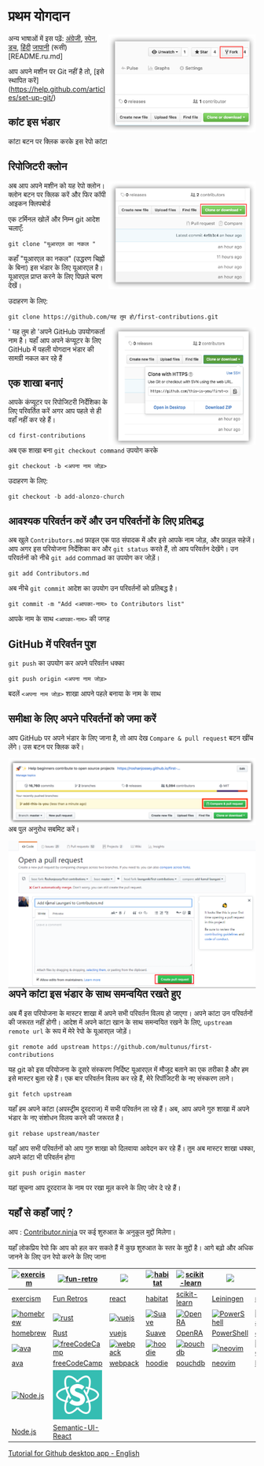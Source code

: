 # प्रथम योगदान

<img align="right" width="300" src="assets/fork.png" alt="fork this repository" />

अन्य भाषाओं में इस पढ़ें: [अंग्रेजी](README.md), [स्पेन](README.es.md), [डच](README.nl.md), [हिंदी](README.hi.md) [जापानी](README.ja.md) (रूसी)[README.ru.md]

आप अपने मशीन पर Git नहीं है तो, [इसे स्थापित करें] (https://help.github.com/articles/set-up-git/)

## कांट इस भंडार

कांटा बटन पर क्लिक करके इस रेपो कांटा

## रिपोजिटरी क्लोन

<img align="right" width="300" src="assets/clone.png" alt="clone this repository" />

अब आप अपने मशीन को यह रेपो क्लोन। क्लोन बटन पर क्लिक करें और फिर कॉपी आइकन क्लिपबोर्ड

एक टर्मिनल खोलें और निम्न git आदेश चलाएँ:

```
git clone "यूआरएल का नकल "
```

कहाँ "यूआरएल का नकल" (उद्धरण चिह्नों के बिना) इस भंडार के लिए यूआरएल  है। यूआरएल प्राप्त करने के लिए पिछले चरण देखें।

उदाहरण के लिए:

```
git clone https://github.com/यह तुम हो/first-contributions.git
```

<img align="right" width="300" src="assets/copy-to-clipboard.png" alt="copy URL to clipboard" />

' यह तुम हो 'अपने GitHub उपयोगकर्ता नाम है। यहाँ आप अपने कंप्यूटर के लिए GitHub में पहली योगदान भंडार की सामग्री नकल कर रहे हैं

## एक शाखा बनाएं

आपके कंप्यूटर पर रिपोजिटरी निर्देशिका के लिए परिवर्तित करें अगर आप पहले से ही वहाँ नहीं कर रहे हैं।

```
cd first-contributions
```

अब एक शाखा  बना  `git checkout command` उपयोग करके

```
git checkout -b <अपना नाम जोड़>
```

उदाहरण के लिए:

```
git checkout -b add-alonzo-church
```

## आवश्यक परिवर्तन करें और उन परिवर्तनों के लिए प्रतिबद्ध

अब खुले `Contributors.md` फ़ाइल एक पाठ संपादक में और इसे आपके नाम जोड़, और फ़ाइल सहेजें। आप अगर इस परियोजना निर्देशिका कर और `git status` करते हैं, तो आप परिवर्तन देखेंगे। उन परिवर्तनों को नीचे `git add` commad का उपयोग कर जोड़ें।

```
git add Contributors.md
```

अब नीचे `git commit` आदेश का उपयोग उन परिवर्तनों को प्रतिबद्ध है।

```
git commit -m "Add <आपका-नाम> to Contributors list"
```

आपके नाम के साथ `<आपका-नाम>` की जगह

## GitHub में परिवर्तन पुश

`git push` का उपयोग कर अपने परिवर्तन धक्का

```
git push origin <अपना नाम जोड़>
```

बदलें `<अपना नाम जोड़>` शाखा आपने पहले बनाया के नाम के साथ

## समीक्षा के लिए अपने परिवर्तनों को जमा करें

आप GitHub पर अपने भंडार के लिए जाना है, तो आप देख `Compare & pull request` बटन खींच लेंगे। उस बटन पर क्लिक करें।

<img style="float: right;" src="assets/compare-and-pull.png" alt="create a pull request" />

अब पुल अनुरोध सबमिट करें।

<img style="float: right;" src="assets/submit-pull.png" alt="submit pull request" />

## अपने कांटा इस भंडार के साथ समन्वयित रखते हुए

अब मैं इस परियोजना के मास्टर शाखा में अपने सभी परिवर्तन विलय हो जाएगा। अपने कांटा उन परिवर्तनों की जरूरत नहीं होगी। आदेश में अपने कांटा खान के साथ समन्वयित रखने के लिए, `upstream remote url` के रूप में मेरे रेपो के यूआरएल जोड़ें।

```
git remote add upstream https://github.com/multunus/first-contributions
```

यह git को इस परियोजना के दूसरे संस्करण निर्दिष्ट यूआरएल में मौजूद बताने का एक तरीका है और हम इसे मास्टर बुला रहे हैं। एक बार परिवर्तन विलय कर रहे हैं, मेरे रिपॉजिटरी के नए संस्करण लाने।

```
git fetch upstream
```

यहाँ हम अपने कांटा (अपस्ट्रीम दूरदराज) में सभी परिवर्तन ला रहे हैं। अब, आप अपने गुरु शाखा में अपने भंडार के नए संशोधन विलय करने की जरूरत है।

```
git rebase upstream/master
```

यहाँ आप सभी परिवर्तनों को आप गुरु शाखा को दिलवाया आवेदन कर रहे हैं। तुम अब मास्टर शाखा धक्का, अपने कांटा भी परिवर्तन होगा

```
git push origin master
```

यहां सूचना आप दूरदराज के नाम पर रखा मूल करने के लिए जोर दे रहे हैं।

## यहाँ से कहाँ जाएं ?

आप : [Contributor.ninja](https://contributor.ninja) पर कई शुरुआत के अनुकूल मुद्दों मिलेगा।

यहाँ लोकप्रिय रेपो कि आप को हल कर सकते हैं में कुछ शुरुआत के स्तर के मुद्दों है। आगे बढ़ो और अधिक जानने के लिए उन रेपो करने के लिए जाना

|[![exercism](https://avatars2.githubusercontent.com/u/5624255?v=3&s=100)](https://github.com/exercism/exercism.io/issues?q=is%3Aopen+is%3Aissue+label%3A%22good+first+patch%22)|[![fun-retro](https://avatars3.githubusercontent.com/u/15913975?v=3&s=100)](https://github.com/funretro/distributed/issues?q=is%3Aopen+is%3Aissue+label%3Abeginner-friendly)|[<img width="100" src="https://cdn.worldvectorlogo.com/logos/react.svg">](https://github.com/facebook/react/issues?q=is%3Aopen+is%3Aissue+label%3A%22good+first+bug%22)|[![habitat](https://avatars1.githubusercontent.com/u/18171698?v=3&s=100)](https://github.com/habitat-sh/habitat/issues?q=is%3Aopen+is%3Aissue+label%3AEasy)|[![scikit-learn](https://avatars0.githubusercontent.com/u/365630?v=3&s=100)](https://github.com/scikit-learn/scikit-learn/issues?q=is%3Aopen+is%3Aissue+label%3AEasy)|[<img width="100" src="https://camo.githubusercontent.com/0f302c808c8457f6460913e33aed3478124612c2/687474703a2f2f6c65696e696e67656e2e6f72672f696d672f6c65696e696e67656e2e6a7067">](https://github.com/technomancy/leiningen/issues?q=is%3Aopen+is%3Aissue+label%3ANewbie)|[<img width="100" src="https://images.plot.ly/plotly-documentation/thumbnail/numpy-logo.jpg">](https://github.com/numpy/numpy/issues?q=is%3Aopen+is%3Aissue+label%3A%22Easy+Fix%22)|[![elasticsearch](https://avatars2.githubusercontent.com/u/6764390?v=3&s=100)](https://github.com/elastic/elasticsearch/issues?q=is%3Aopen+is%3Aissue+label%3A%22low+hanging+fruit%22)|
|---|---|---|---|---|---|---|---|
|[exercism](https://github.com/exercism/exercism.io/issues?q=is%3Aopen+is%3Aissue+label%3A%22good+first+patch%22)|[Fun Retros](https://github.com/funretro/distributed/issues?q=is%3Aopen+is%3Aissue+label%3Abeginner-friendly)|[react](https://github.com/facebook/react/issues?q=is%3Aopen+is%3Aissue+label%3A%22good+first+bug%22)|[habitat](https://github.com/habitat-sh/habitat/issues?q=is%3Aopen+is%3Aissue+label%3AEasy)|[scikit-learn](https://github.com/scikit-learn/scikit-learn/issues?q=is%3Aopen+is%3Aissue+label%3AEasy)|[Leiningen](https://github.com/technomancy/leiningen/issues?q=is%3Aopen+is%3Aissue+label%3ANewbie)|[numpy](https://github.com/numpy/numpy/issues?q=is%3Aopen+is%3Aissue+label%3A%22Easy+Fix%22)|[elasticsearch](https://github.com/elastic/elasticsearch/issues?q=is%3Aopen+is%3Aissue+label%3A%22low+hanging+fruit%22)|
|[![homebrew](https://avatars2.githubusercontent.com/u/1503512?v=3&s=100)](https://github.com/Homebrew/brew/issues?q=is%3Aopen+is%3Aissue+label%3A%22help+wanted%22)|[![rust](https://avatars1.githubusercontent.com/u/5430905?v=3&s=100)](https://github.com/rust-lang/rust/issues?q=is%3Aopen+is%3Aissue+label%3AE-easy)|[![vuejs](https://avatars1.githubusercontent.com/u/6128107?v=3&s=100)](https://github.com/vuejs/vue/issues?q=is%3Aopen+is%3Aissue+label%3A%22contribution+welcome%22)|[![Suave](https://avatars2.githubusercontent.com/u/5822862?v=3&s=100)](https://github.com/SuaveIO/suave/issues?q=is%3Aopen+is%3Aissue+label%3Ahardness-easy)|[![OpenRA](https://avatars3.githubusercontent.com/u/409046?v=3&s=100)](https://github.com/OpenRA/OpenRA/issues?q=is%3Aopen+is%3Aissue+label%3AEasy)|[![PowerShell](https://avatars0.githubusercontent.com/u/11524380?v=3&s=100)](https://github.com/powershell/powershell/issues?q=is%3Aopen+is%3Aissue+label%3AUp-for-Grabs)|[![coala](https://avatars2.githubusercontent.com/u/10620750?v=3&s=100)](https://github.com/coala/coala/issues?q=is%3Aopen+is%3Aissue+label%3Adifficulty%2Flow+label%3Adifficulty%2Fnewcomer)|[![moment](https://avatars2.githubusercontent.com/u/4129662?v=3&s=100)](https://github.com/moment/moment/issues?q=is%3Aopen+is%3Aissue+label%3AUp-For-Grabs)|
|[homebrew](https://github.com/Homebrew/brew/issues?q=is%3Aopen+is%3Aissue+label%3A%22help+wanted%22)|[Rust](https://github.com/rust-lang/rust/issues?q=is%3Aopen+is%3Aissue+label%3AE-easy)|[vuejs](https://github.com/vuejs/vue/issues?q=is%3Aopen+is%3Aissue+label%3A%22contribution+welcome%22)|[Suave](https://github.com/SuaveIO/suave/issues?q=is%3Aopen+is%3Aissue+label%3Ahardness-easy)|[OpenRA](https://github.com/OpenRA/OpenRA/issues?q=is%3Aopen+is%3Aissue+label%3AEasy)|[PowerShell](https://github.com/powershell/powershell/issues?q=is%3Aopen+is%3Aissue+label%3AUp-for-Grabs)|[coala](https://github.com/coala/coala/issues?q=is%3Aopen+is%3Aissue+label%3Adifficulty%2Flow+label%3Adifficulty%2Fnewcomer)|[moment](https://github.com/moment/moment/issues?q=is%3Aopen+is%3Aissue+label%3AUp-For-Grabs)|
|[![ava](https://avatars0.githubusercontent.com/u/8527916?v=3&s=100)](https://github.com/avajs/ava/issues?q=is%3Aopen+is%3Aissue+label%3A%22good+for+beginner%22)|[![freeCodeCamp](https://avatars0.githubusercontent.com/u/9892522?v=3&s=100)](https://github.com/freeCodeCamp/freeCodeCamp/issues?q=is%3Aopen+is%3Aissue+label%3Afirst-timers-only)|[![webpack](https://avatars3.githubusercontent.com/u/2105791?v=3&s=100)](https://github.com/webpack/webpack/issues?q=is%3Aopen+is%3Aissue+label%3A%22D1%3A+Easy+%28Contrib.+Difficulty%29%22)|[![hoodie](https://avatars1.githubusercontent.com/u/1888826?v=3&s=100)](https://github.com/hoodiehq/hoodie/issues?q=is%3Aopen+is%3Aissue+label%3Afirst-timers-only)|[![pouchdb](https://avatars3.githubusercontent.com/u/3406112?v=3&s=100)](https://github.com/pouchdb/pouchdb/issues?q=is%3Aopen+is%3Aissue+label%3A%22first+timers+only%22)|[![neovim](https://avatars0.githubusercontent.com/u/6471485?v=3&s=100)](https://github.com/neovim/neovim/issues?q=is%3Aopen+is%3Aissue+label%3Aentry-level)|[![babel](https://avatars2.githubusercontent.com/u/9637642?v=3&s=100)](https://github.com/babel/babel/issues?q=is%3Aopen+is%3Aissue+label%3Abeginner-friendly) |[<img width="100" src="https://github.com/adobe/brackets/blob/gh-pages/images/brackets_128.png?raw=true">](https://github.com/adobe/brackets/labels/Starter%20bug)|
|[ava](https://github.com/avajs/ava/issues?q=is%3Aopen+is%3Aissue+label%3A%22good+for+beginner%22)|[freeCodeCamp](https://github.com/freeCodeCamp/freeCodeCamp/issues?q=is%3Aopen+is%3Aissue+label%3Afirst-timers-only)|[webpack](https://github.com/webpack/webpack/issues?q=is%3Aopen+is%3Aissue+label%3A%22D1%3A+Easy+%28Contrib.+Difficulty%29%22)|[hoodie](https://github.com/hoodiehq/hoodie/issues?q=is%3Aopen+is%3Aissue+label%3Afirst-timers-only)|[pouchdb](https://github.com/pouchdb/pouchdb/issues?q=is%3Aopen+is%3Aissue+label%3A%22first+timers+only%22)|[neovim](https://github.com/neovim/neovim/issues?q=is%3Aopen+is%3Aissue+label%3Aentry-level)|[babel](https://github.com/babel/babel/issues?q=is%3Aopen+is%3Aissue+label%3Abeginner-friendly) |[brackets](https://github.com/adobe/brackets/labels/Starter%20bug)|
| [![Node.js](https://avatars1.githubusercontent.com/u/9950313?v=3&s=100)](https://github.com/nodejs/node/issues?q=is%3Aissue+is%3Aopen+label%3A%22good+first+contribution%22)|[<img width="100" src="https://github.com/Semantic-Org/Semantic-UI-React/raw/master/docs/app/logo.png">](https://github.com/Semantic-Org/Semantic-UI-React/issues?q=is%3Aissue+is%3Aopen+label%3A%22good+first+contribution%22)|
| [Node.js](https://github.com/nodejs/node/issues?q=is%3Aissue+is%3Aopen+label%3A%22good+first+contribution%22) |[Semantic-UI-React](https://github.com/Semantic-Org/Semantic-UI-React/issues?q=is%3Aissue+is%3Aopen+label%3A%22good+first+contribution%22) |

[Tutorial for Github desktop app - English](github-desktop-tutorial.md)
